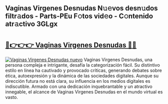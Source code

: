 ## Vaginas Virgenes Desnudas N𝚞𝚎vos desn𝚞dos filtr𝚊dos - Parts-PEu F𝚘tos vid𝚎o - C𝚘ntenido atr𝚊ctivo 3GLgx

# <h2><a href="http://mb68clv.tromn.icu/?c=Vaginas+Virgenes+Desnudas">🔗👉👉👉 Vaginas Virgenes Desnudas 🔗🔗</a></h2>

[![Vaginas Virgenes Desnudas nuevo](https://i.imgur.com/pEAQMta.gif)](http://mb68clv.tromn.icu/?c=Vaginas+Virgenes+Desnudas)
Vaginas Virgenes Desnudas, una persona compleja e intrigante, desafía la categorización fácil. Su distintivo estilo en línea ha cautivado y provocado críticas, generando debates sobre ética, autoexpresión y la dinámica de las sociedades digitales. Aunque su dirección futura no está clara, su influencia en los medios digitales es indiscutible. Armado con una dedicación inquebrantable y un atractivo innegable, el alcance de Vaginas Virgenes Desnudas en el mundo virtual es vasto.
